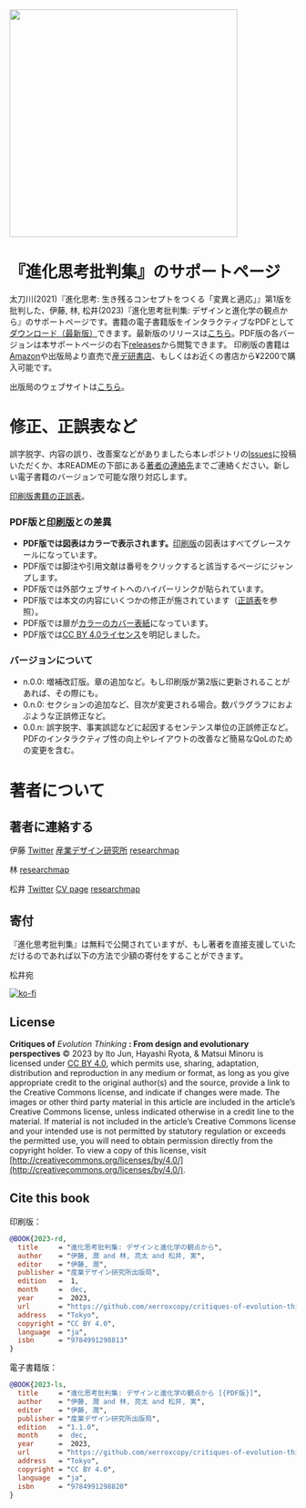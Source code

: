 <img src="https://github.com/xerroxcopy/critiques-of-evolution-thinking/assets/13182777/e73d77e4-b61f-4db6-9791-c37d4408d383" width="400">

# 『進化思考批判集』のサポートページ

太刀川(2021)『進化思考: 生き残るコンセプトをつくる「変異と適応」』第1版を批判した、伊藤, 林, 松井(2023)『進化思考批判集: デザインと進化学の観点から』のサポートページです。書籍の電子書籍版をインタラクティブなPDFとして[ダウンロード（最新版）](https://github.com/xerroxcopy/critiques-of-evolution-thinking/releases/latest/download/critiques-of-evolution-thinking.pdf)できます。最新版のリリースは[こちら](https://github.com/xerroxcopy/critiques-of-evolution-thinking/releases/latest)。PDF版の各バージョンは本サポートページの右下[releases](https://github.com/xerroxcopy/critiques-of-evolution-thinking/releases)から閲覧できます。
印刷版の書籍は[Amazon](https://www.amazon.co.jp/%E9%80%B2%E5%8C%96%E6%80%9D%E8%80%83%E6%89%B9%E5%88%A4%E9%9B%86-%E3%83%87%E3%82%B6%E3%82%A4%E3%83%B3%E3%81%A8%E9%80%B2%E5%8C%96%E5%AD%A6%E3%81%AE%E8%A6%B3%E7%82%B9%E3%81%8B%E3%82%89-%E4%BC%8A%E8%97%A4%E6%BD%A4/dp/4991298814/ref=sr_1_1?crid=MVZXUP99M6JN&keywords=%E9%80%B2%E5%8C%96%E6%80%9D%E8%80%83%E6%89%B9%E5%88%A4%E9%9B%86&qid=1702548135&sprefix=%2Caps%2C374&sr=8-1)や出版局より直売で[産デ研書店](https://rcfi-design.stores.jp/items/65834e6c427a88049e0b5f46)、もしくはお近くの書店から¥2200で購入可能です。

出版局のウェブサイトは[こちら](http://press.rcfi.design/)。

# 修正、正誤表など

誤字脱字、内容の誤り、改善案などがありましたら本レポジトリの[Issues](https://github.com/xerroxcopy/critiques-of-evolution-thinking/issues)に投稿いただくか、本READMEの下部にある[著者の連絡先](著者に連絡する)までご連絡ください。新しい電子書籍のバージョンで可能な限り対応します。

[印刷版書籍の正誤表](https://docs.google.com/spreadsheets/d/1kBQVRnizuNQKd_WJDbRE76dxKoDw117orOidol-hVOI/edit?sharingaction=ownershiptransfer#gid=0)。

### PDF版と[印刷版](https://github.com/xerroxcopy/critiques-of-evolution-thinking/tree/1.0.0)との差異


- **PDF版では図表はカラーで表示されます。**[印刷版](https://github.com/xerroxcopy/critiques-of-evolution-thinking/tree/1.0.0)の図表はすべてグレースケールになっています。
- PDF版では脚注や引用文献は番号をクリックすると該当するページにジャンプします。
- PDF版では外部ウェブサイトへのハイパーリンクが貼られています。
- PDF版では本文の内容にいくつかの修正が施されています（[正誤表](https://docs.google.com/spreadsheets/d/1kBQVRnizuNQKd_WJDbRE76dxKoDw117orOidol-hVOI/edit?sharingaction=ownershiptransfer#gid=0)を参照）。
- PDF版では扉が[カラーのカバー表紙](https://github.com/xerroxcopy/critiques-of-evolution-thinking/tree/main/bookcover)になっています。
- PDF版では[CC BY 4.0ライセンス](#license)を明記しました。

### バージョンについて

- n.0.0: 増補改訂版。章の追加など。もし印刷版が第2版に更新されることがあれば、その際にも。
- 0.n.0: セクションの追加など、目次が変更される場合。数パラグラフにおよぶような正誤修正など。
- 0.0.n: 誤字脱字、事実誤認などに起因するセンテンス単位の正誤修正など。PDFのインタラクティブ性の向上やレイアウトの改善など簡易なQoLのための変更を含む。


# 著者について

## 著者に連絡する

伊藤 [Twitter](https://twitter.com/itojundesign) [産業デザイン研究所](https://rcfi.design/) [researchmap](https://researchmap.jp/itojun)

林 [researchmap](https://researchmap.jp/turtle_barnacle)

松井 [Twitter](https://twitter.com/minoru_matsui) [CV page](https://xerroxcopy.github.io) [researchmap](https://researchmap.jp/xerroxcopy)


## 寄付

『進化思考批判集』は無料で公開されていますが、もし著者を直接支援していただけるのであれば以下の方法で少額の寄付をすることができます。

松井宛

[![ko-fi](https://ko-fi.com/img/githubbutton_sm.svg)](https://ko-fi.com/V7V8S6EKX)

## License

**Critiques of** *Evolution Thinking* **: From design and evolutionary perspectives** © 2023 by Ito Jun, Hayashi Ryota, & Matsui Minoru is licensed under [CC BY 4.0](http://creativecommons.org/licenses/by/4.0/), which permits use, sharing, adaptation, distribution and reproduction in any medium or format, as long as you give appropriate credit to the original author(s) and the source, provide a link to the Creative Commons license, and indicate if changes were made. The images or other third party material in this article are included in the article’s Creative Commons license, unless indicated  otherwise in a credit line to the material. If material is not included in the article’s Creative Commons license and your intended use is not permitted by statutory regulation or exceeds the permitted use, you will need to obtain permission directly from the copyright holder. To view a copy of this license, visit [http://creativecommons.org/licenses/by/4.0/](http://creativecommons.org/licenses/by/4.0/).

## Cite this book

印刷版：
```bibtex
@BOOK{2023-rd,
  title     = "進化思考批判集: デザインと進化学の観点から",
  author    = "伊藤, 潤 and 林, 亮太 and 松井, 実",
  editor    = "伊藤, 潤",
  publisher = "産業デザイン研究所出版局",
  edition   =  1,
  month     =  dec,
  year      =  2023,
  url       = "https://github.com/xerroxcopy/critiques-of-evolution-thinking",
  address   = "Tokyo",
  copyright = "CC BY 4.0",
  language  = "ja",
  isbn      = "9784991298813"
}
```

電子書籍版：
```bibtex
@BOOK{2023-ls,
  title     = "進化思考批判集: デザインと進化学の観点から [{PDF版}]",
  author    = "伊藤, 潤 and 林, 亮太 and 松井, 実",
  editor    = "伊藤, 潤",
  publisher = "産業デザイン研究所出版局",
  edition   = "1.1.0",
  month     =  dec,
  year      =  2023,
  url       = "https://github.com/xerroxcopy/critiques-of-evolution-thinking",
  address   = "Tokyo",
  copyright = "CC BY 4.0",
  language  = "ja",
  isbn      = "9784991298820"
}

```